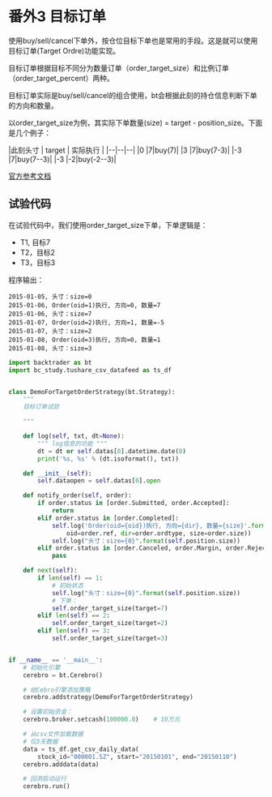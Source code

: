 # 番外3 目标订单

使用buy/sell/cancel下单外，按仓位目标下单也是常用的手段。这是就可以使用目标订单(Target Ordre)功能实现。

目标订单根据目标不同分为数量订单（order_target_size）和比例订单（order_target_percent）两种。

目标订单实际是buy/sell/cancel的组合使用，bt会根据此刻的持仓信息判断下单的方向和数量。

以order_target_size为例，其实际下单数量(size) = target - position_size。下面是几个例子：

|此刻头寸 | target | 实际执行 | |--|--|--| |0 |7|buy(7)| |3 |7|buy(7-3)| |-3 |7|buy(7--3)| |-3 |-2|buy(-2--3)|

[官方参考文档](https://www.backtrader.com/docu/order_target/order_target/)

## 试验代码

在试验代码中，我们使用order_target_size下单，下单逻辑是：

- T1, 目标7
- T2，目标2
- T3，目标3

程序输出：

```command
2015-01-05, 头寸：size=0
2015-01-06, Order(oid=1)执行, 方向=0, 数量=7
2015-01-06, 头寸：size=7
2015-01-07, Order(oid=2)执行, 方向=1, 数量=-5
2015-01-07, 头寸：size=2
2015-01-08, Order(oid=3)执行, 方向=0, 数量=1
2015-01-08, 头寸：size=3
```

```python
import backtrader as bt
import bc_study.tushare_csv_datafeed as ts_df


class DemoForTargetOrderStrategy(bt.Strategy):
    """
    目标订单试验

    """

    def log(self, txt, dt=None):
        """ log信息的功能 """
        dt = dt or self.datas[0].datetime.date(0)
        print('%s, %s' % (dt.isoformat(), txt))

    def __init__(self):
        self.dataopen = self.datas[0].open

    def notify_order(self, order):
        if order.status in [order.Submitted, order.Accepted]:
            return
        elif order.status in [order.Completed]:
            self.log('Order(oid={oid})执行, 方向={dir}, 数量={size}'.format(
                oid=order.ref, dir=order.ordtype, size=order.size))
            self.log("头寸：size={0}".format(self.position.size))
        elif order.status in [order.Canceled, order.Margin, order.Rejected]:
            pass

    def next(self):
        if len(self) == 1:
            # 初始状态
            self.log("头寸：size={0}".format(self.position.size))
            # 下单：
            self.order_target_size(target=7)
        elif len(self) == 2:
            self.order_target_size(target=2)
        elif len(self) == 3:
            self.order_target_size(target=3)


if __name__ == '__main__':
    # 初始化引擎
    cerebro = bt.Cerebro()

    # 给Cebro引擎添加策略
    cerebro.addstrategy(DemoForTargetOrderStrategy)

    # 设置初始资金：
    cerebro.broker.setcash(100000.0)    # 10万元

    # 从csv文件加载数据
    # 仅3天数据
    data = ts_df.get_csv_daily_data(
        stock_id="000001.SZ", start="20150101", end="20150110")
    cerebro.adddata(data)

    # 回测启动运行
    cerebro.run()

```
